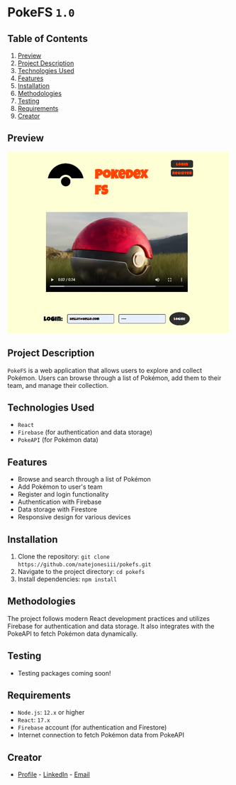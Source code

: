 # PokeFS `1.0`

## Table of Contents

1. [Preview](#preview)
2. [Project Description](#project-description)
3. [Technologies Used](#technologies-used)
4. [Features](#features)
5. [Installation](#installation)
6. [Methodologies](#methodologies)
7. [Testing](#testing)
8. [Requirements](#requirements)
9. [Creator](#creator)

## Preview

<img width="500" alt="Tag" src="https://github.com/NateJonesIII/pokefs/blob/main/src/assets/preview.PNG">

## Project Description

`PokeFS` is a web application that allows users to explore and collect Pokémon. Users can browse through a list of Pokémon, add them to their team, and manage their collection.

## Technologies Used

- `React`
- `Firebase` (for authentication and data storage)
- `PokeAPI` (for Pokémon data)

## Features

- Browse and search through a list of Pokémon
- Add Pokémon to user's team
- Register and login functionality
- Authentication with Firebase
- Data storage with Firestore
- Responsive design for various devices

## Installation

1. Clone the repository: `git clone https://github.com/natejonesiii/pokefs.git`
2. Navigate to the project directory: `cd pokefs`
3. Install dependencies: `npm install`

## Methodologies

The project follows modern React development practices and utilizes Firebase for authentication and data storage. It also integrates with the PokeAPI to fetch Pokémon data dynamically.

## Testing

- Testing packages coming soon!

## Requirements

- `Node.js`: `12.x` or higher
- `React`: `17.x`
- `Firebase` account (for authentication and Firestore)
- Internet connection to fetch Pokémon data from PokeAPI

## Creator

- [Profile](https://github.com/NateJonesIII/ "Nathaniel Jones") - [LinkedIn](https://www.linkedin.com/in/nathaniel-jones/) - [Email](mailto:15nate.jones@gmail.com?subject=Hello "Hello Nate!")
